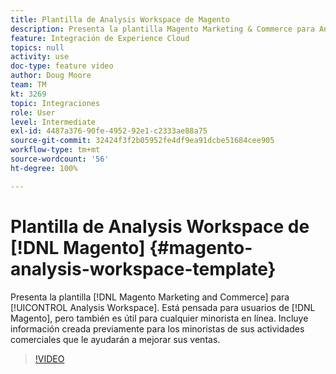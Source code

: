 ```yaml
---
title: Plantilla de Analysis Workspace de Magento
description: Presenta la plantilla Magento Marketing & Commerce para Analysis Workspace.
feature: Integración de Experience Cloud
topics: null
activity: use
doc-type: feature video
author: Doug Moore
team: TM
kt: 3269
topic: Integraciones
role: User
level: Intermediate
exl-id: 4487a376-90fe-4952-92e1-c2333ae88a75
source-git-commit: 32424f3f2b05952fe4df9ea91dcbe51684cee905
workflow-type: tm+mt
source-wordcount: '56'
ht-degree: 100%

---
```


# Plantilla de Analysis Workspace de [!DNL Magento]  {#magento-analysis-workspace-template}

Presenta la plantilla [!DNL Magento Marketing and Commerce] para [!UICONTROL Analysis Workspace]. Está pensada para usuarios de [!DNL Magento], pero también es útil para cualquier minorista en línea. Incluye información creada previamente para los minoristas de sus actividades comerciales que le ayudarán a mejorar sus ventas.

>[!VIDEO](https://video.tv.adobe.com/v/28164/?quality=12)
